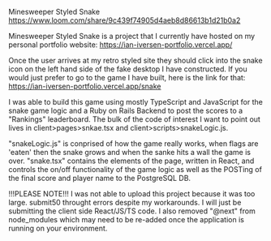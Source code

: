 Minesweeper Styled Snake
https://www.loom.com/share/9c439f74905d4aeb8d86613b1d21b0a2

Minesweeper Styled Snake is a project that I currently have hosted on my personal portfolio website: https://ian-iversen-portfolio.vercel.app/

Once the user arrives at my retro styled site they should click into the snake icon on the left hand side of the fake desktop I have constructed. If you would just prefer to go to the game I have built, here is the link for that: https://ian-iversen-portfolio.vercel.app/snake

I was able to build this game using mostly TypeScript and JavaScript for the snake game logic and a Ruby on Rails Backend to post the scores to a "Rankings" leaderboard. The bulk of the code of interest I want to point out lives in client>pages>snkae.tsx and client>scripts>snakeLogic.js.

"snakeLogic.js" is conprised of how the game really works, when flags are 'eaten' then the snake grows and when the sanke hits a wall the game is over. "snake.tsx" contains the elements of the page, written in React, and controls the on/off functionality of the game logic as well as the POSTing of the final score and player name to the PostgreSQL DB.

!!!PLEASE NOTE!!!
I was not able to upload this project because it was too large. submit50 throught errors despite my workarounds. I will just be submitting the client side React/JS/TS code. I also removed "@next" from node_modules which may need to be re-added once the application is running on your environment.
